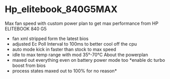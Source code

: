 # Hp_elitebook_840G5MAX
Max fan speed with custom power plan to get max performance from HP ELITEBOOK 840 G5
- fan xml stripped form the latest bios
- adjusted Ec Poll Interval to 100ms to better cool off the cpu
- auto mode kick in faster than stock to max speed
- idle to max temp range with mod 35°-70°C
About the powerplan
- maxed out everything even on battery power mode too *enable dc turbo boost from bios
- process states maxed out to 100% for no reason*
